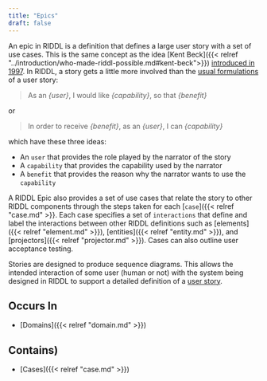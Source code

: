```yaml
---
title: "Epics"
draft: false
---
```


An epic in RIDDL is a definition that defines a large user story with a set 
of use cases.  This is the same 
concept as the idea 
[Kent Beck]({{< relref "../introduction/who-made-riddl-possible.md#kent-beck">}}) 
[introduced in 1997](https://en.wikipedia.org/wiki/User_story#History). In 
RIDDL, a story gets a little more involved than the 
[usual formulations](https://en.wikipedia.org/wiki/User_story#Common_templates) 
of a user story:
> As an _{user}_, I would like _{capability}_, so that _{benefit}_

or
 
> In order to receive _{benefit}_, as an _{user}_, I can _{capability}_

which have these three ideas:
* An `user` that provides the role played by the narrator of the story
* A `capability` that provides the capability used by the narrator
* A `benefit` that provides the reason why the narrator wants to 
  use the `capability`

A RIDDL Epic also provides a set of use cases that relate the story to
other RIDDL components through the steps taken for each
[`case`]({{< relref "case.md" >}}. Each case specifies a set of
`interactions` that define and label the interactions between other RIDDL
definitions such as
[elements]({{< relref "element.md" >}}),
[entities]({{< relref "entity.md" >}}), and
[projectors]({{< relref "projector.md" >}}).
Cases can also outline user acceptance testing.

Stories are designed to produce sequence diagrams. This allows the intended
interaction of some user (human or not) with the system being
designed in RIDDL to support a detailed definition of a
[user story](https://en.wikipedia.org/wiki/User_story).

## Occurs In
* [Domains]({{< relref "domain.md" >}})

## Contains)
* [Cases]({{< relref "case.md" >}})
